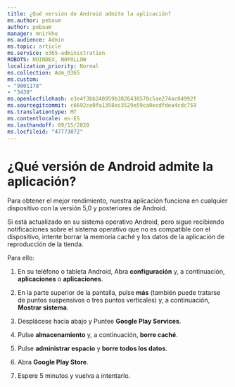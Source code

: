 ```yaml
---
title: ¿Qué versión de Android admite la aplicación?
ms.author: pebaum
author: pebaum
manager: mnirkhe
ms.audience: Admin
ms.topic: article
ms.service: o365-administration
ROBOTS: NOINDEX, NOFOLLOW
localization_priority: Normal
ms.collection: Adm_O365
ms.custom:
- "9001178"
- "3430"
ms.openlocfilehash: e3e4f3bb248959b3826438578c5ae274ac04992f
ms.sourcegitcommit: c6692ce0fa1358ec3529e59ca0ecdfdea4cdc759
ms.translationtype: MT
ms.contentlocale: es-ES
ms.lasthandoff: 09/15/2020
ms.locfileid: "47773072"
---
```

# <a name="what-version-of-android-does-your-app-support"></a>¿Qué versión de Android admite la aplicación?

Para obtener el mejor rendimiento, nuestra aplicación funciona en cualquier dispositivo con la versión 5,0 y posteriores de Android.

Si está actualizado en su sistema operativo Android, pero sigue recibiendo notificaciones sobre el sistema operativo que no es compatible con el dispositivo, intente borrar la memoria caché y los datos de la aplicación de reproducción de la tienda.

Para ello: 

1. En su teléfono o tableta Android, Abra **configuración** y, a continuación, **aplicaciones** o **aplicaciones**.

2. En la parte superior de la pantalla, pulse **más** (también puede tratarse de puntos suspensivos o tres puntos verticales) y, a continuación, **Mostrar sistema**. 

3. Desplácese hacia abajo y Puntee **Google Play Services**. 

4. Pulse **almacenamiento** y, a continuación, **borre caché**. 

5. Pulse **administrar espacio** y **borre todos los datos**. 

6. Abra **Google Play Store**. 

7. Espere 5 minutos y vuelva a intentarlo. 